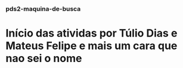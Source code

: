 ### pds2-maquina-de-busca

# Início das atividas por Túlio Dias e Mateus Felipe e mais um cara que nao sei o nome